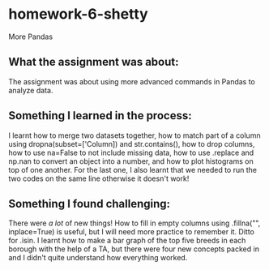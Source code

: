 # homework-6-shetty
 More Pandas

## **What the assignment was about:**
The assignment was about using more advanced commands in Pandas to analyze data.

## **Something I learned in the process:**
I learnt how to merge two datasets together, how to match part of a column using dropna(subset=['Column]) and str.contains(), how to drop columns, how to use na=False to not include missing data, how to use .replace and np.nan to convert an object into a number, and how to plot histograms on top of one another. For the last one, I also learnt that we needed to run the two codes on the same line otherwise it doesn't work!

## **Something I found challenging:**
There were *a lot* of new things! How to fill in empty columns using .fillna("", inplace=True) is useful, but I will need more practice to remember it. Ditto for .isin. I learnt how to make a bar graph of the top five breeds in each borough with the help of a TA, but there were four new concepts packed in and I didn't quite understand how everything worked. 